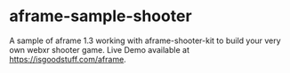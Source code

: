 # aframe-sample-shooter

A sample of aframe 1.3 working with aframe-shooter-kit to build your very own webxr shooter game. 
Live Demo available at https://isgoodstuff.com/aframe.
